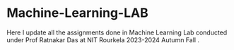 # Machine-Learning-LAB
Here I update all the assignments done in Machine Learning Lab conducted under Prof Ratnakar Das at NIT Rourkela 2023-2024 Autumn Fall .
